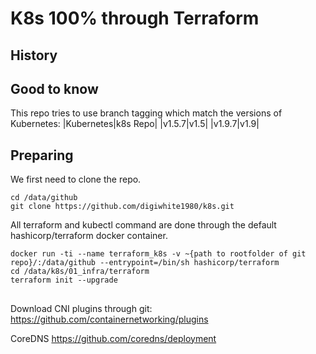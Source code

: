 # K8s 100% through Terraform

## History

## Good to know
This repo tries to use branch tagging which match the versions of Kubernetes:
|Kubernetes|k8s Repo|
|v1.5.7|v1.5|
|v1.9.7|v1.9|

## Preparing
We first need to clone the repo.
```
cd /data/github
git clone https://github.com/digiwhite1980/k8s.git
```

All terraform and kubectl command are done through the default hashicorp/terraform docker container.

```
docker run -ti --name terraform_k8s -v ~{path to rootfolder of git repo}/:/data/github --entrypoint=/bin/sh hashicorp/terraform
cd /data/k8s/01_infra/terraform
terraform init --upgrade
```

## 
Download CNI plugins through git:
https://github.com/containernetworking/plugins

CoreDNS
https://github.com/coredns/deployment
